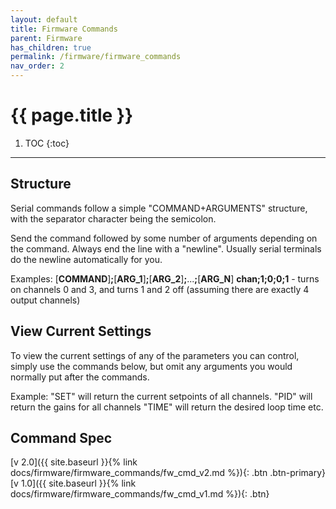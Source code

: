 ```yaml
---
layout: default
title: Firmware Commands
parent: Firmware
has_children: true
permalink: /firmware/firmware_commands
nav_order: 2
---
```


# {{ page.title }}


1. TOC
{:toc}

---

## Structure
Serial commands follow a simple "COMMAND+ARGUMENTS" structure, with the separator character being the semicolon.

Send the command followed by some number of arguments depending on the command. Always end the line with a "newline". Usually serial terminals do the newline automatically for you.

Examples:
[**COMMAND**]**;**[**ARG_1**]**;**[**ARG_2**]**;**...**;**[**ARG_N**]
**chan;1;0;0;1** -  turns on channels 0 and 3, and turns 1 and 2 off (assuming there are exactly 4 output channels)


## View Current Settings
To view the current settings of any of the parameters you can control, simply use the commands below, but omit any arguments you would normally put after the commands.

Example:
"SET" will return the current setpoints of all channels.
"PID" will return the gains for all channels
"TIME" will return the desired loop time
etc.


## Command Spec


[v 2.0]({{ site.baseurl }}{% link docs/firmware/firmware_commands/fw_cmd_v2.md %}){: .btn .btn-primary}
[v 1.0]({{ site.baseurl }}{% link docs/firmware/firmware_commands/fw_cmd_v1.md %}){: .btn}


